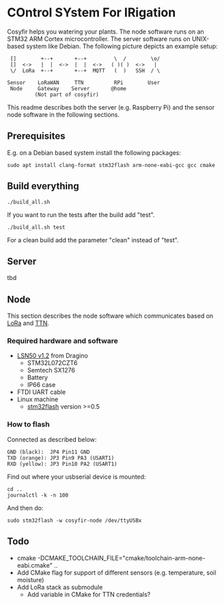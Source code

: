 # COntrol SYstem For IRigation

Cosyfir helps you watering your plants. The node software runs on an STM32 ARM Cortex microcontroller. The server software runs on UNIX-based system like Debian. The following picture depicts an example setup:

     []        +--+       +--+         \  /        \o/
     []  <->   |  |  <->  |  |  <->   ( )( )  <->   |
     \/  LoRa  +--+       +--+  MQTT   (  )   SSH  / \

    Sensor    LoRaWAN     TTN          RPi        User
     Node     Gateway    Server       @home
             (Not part of cosyfir)

This readme describes both the server (e.g. Raspberry Pi) and the sensor node software in the following sections.

## Prerequisites

E.g. on a Debian based system install the following packages:

    sudo apt install clang-format stm32flash arm-none-eabi-gcc gcc cmake

## Build everything

    ./build_all.sh

If you want to run the tests after the build add "test".

    ./build_all.sh test

For a clean build add the parameter "clean" instead of "test".

## Server

tbd

## Node

This section describes the node software which communicates based on [LoRa](https://en.wikipedia.org/wiki/LoRa) and [TTN](https://www.thethingsnetwork.org/).

### Required hardware and software

* [LSN50 v1.2](https://wiki.dragino.com/index.php?title=Lora_Sensor_Node-LSN50) from Dragino
  * STM32L072CZT6
  * Semtech SX1276
  * Battery
  * IP66 case
* FTDI UART cable
* Linux machine
  * [stm32flash](https://sourceforge.net/p/stm32flash/wiki/Home/) version  >=0.5

### How to flash

Connected as described below:

    GND (black):  JP4 Pin11 GND
    TXD (orange): JP3 Pin9 PA3 (USART1)
    RXD (yellow): JP3 Pin10 PA2 (USART1)

Find out where your usbserial device is mounted:

    cd ..
    journalctl -k -n 100

And then do:

    sudo stm32flash -w cosyfir-node /dev/ttyUSBx

## Todo

* cmake -DCMAKE_TOOLCHAIN_FILE="cmake/toolchain-arm-none-eabi.cmake" ..
* Add CMake flag for support of different sensors (e.g. temperature, soil moisture)
* Add LoRa stack as submodule
  * Add variable in CMake for TTN credentials?
